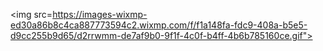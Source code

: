 <img src=https://images-wixmp-ed30a86b8c4ca887773594c2.wixmp.com/f/f1a148fa-fdc9-408a-b5e5-d9cc255b9d65/d2rrwmm-de7af9b0-9f1f-4c0f-b4ff-4b6b785160ce.gif"> 

<!--
**ezemontich/ezemontich** is a ✨ _special_ ✨ repository because its `README.md` (this file) appears on your GitHub profile.

Here are some ideas to get you started:

- 🔭 I’m currently working on ...
- 🌱 I’m currently learning ...
- 👯 I’m looking to collaborate on ...
- 🤔 I’m looking for help with ...
- 💬 Ask me about ...
- 📫 How to reach me: ...
- 😄 Pronouns: ...
- ⚡ Fun fact: ...
-->
